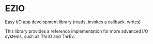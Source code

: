 # EZIO
Easy I/O app development library (reads, invokes a callback, writes)

This library provides a reference implementation
for more advanced I/O systems,
such as ThrIO and ThrEv.
